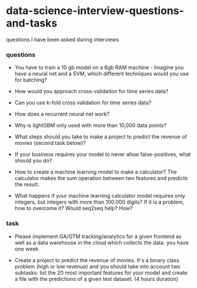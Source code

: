 # data-science-interview-questions-and-tasks
questions I have been asked during interviews


### questions

* You have to train a 10 gb model on a 8gb RAM machine - Imagine you have a neural net and a SVM, which different techniques would you use for batching?

* How would you approach cross-validation for time series data?

* Can you use k-fold cross validation for time series data?

* How does a recurrent neural net work? 

* Why is lightGBM only used with more than 10,000 data points? 

* What steps should you take to make a project to predict the revenue of movies (second task below)?

* If your business requires your model to never allow false-positives, what should you do?

* How to create a machine learning model to make a calculator? The calculator makes the sum operation between two features and predicts the result.

* What happens if your machine learning calculator model requires only integers, but integers with more than 100.000 digits? If it is a problem, how to overcome it? Would seq2seq help? How?



### task

* Please implement GA/GTM tracking/analytics for a given frontend as well as a data warehouse in the cloud which collects the data. you have one week

* Create a project to predict the revenue of movies. It's a binary class problem (high or low revenue) and you should take into account two subtasks: list the 20 most important features for your model and create a file with the predictions of a given test dataset. (4 hours duration)